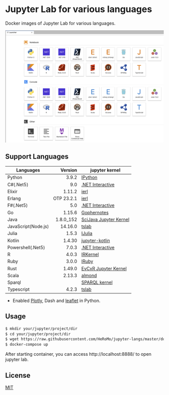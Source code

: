 # Jupyter Lab for various languages

Docker images of Jupyter Lab for various languages.

![Launcher](./doc/launcher.png)

## Support Languages

|Languages|Version|jupyter kernel|
|---|--:|---|
| Python|3.9.2|[IPython](https://ipython.org/)|
| C#(.Net5)| 9.0 | [.NET Interactive](https://github.com/dotnet/interactive)|
| Elixir|1.11.2|[ierl](https://github.com/filmor/ierl)|
| Erlang|OTP 23.2.1|[ierl](https://github.com/filmor/ierl)|
| F#(.Net5)| 5.0 | [.NET Interactive](https://github.com/dotnet/interactive)|
| Go|1.15.6|[Gophernotes](https://github.com/gopherdata/gophernotes)|
| Java |1.8.0_152|[SciJava Jupyter Kernel](https://github.com/hadim/scijava-jupyter-kernel)|
| JavaScript(Node.js)|14.16.0|[tslab](https://github.com/yunabe/tslab)|
| Julia |1.5.3|[IJulia](https://github.com/JuliaLang/IJulia.jl)|
| Kotlin|1.4.30|[jupyter\-kotlin](https://github.com/ligee/kotlin-jupyter)|
| Powershell(.Net5)| 7.0.3 | [.NET Interactive](https://github.com/dotnet/interactive)|
| R |4.0.3|[IRKernel](http://irkernel.github.io/)|
| Ruby| 3.0.0 |[IRuby](https://github.com/SciRuby/iruby)|
| Rust |1.49.0|[EvCxR Jupyter Kernel](https://github.com/google/evcxr/tree/master/evcxr_jupyter)|
| Scala |2.13.3|[almond](https://github.com/almond-sh/almond)|
| Sparql||[SPARQL kernel](https://github.com/paulovn/sparql-kernel)|
| Typescript| 4.2.3 | [tslab](https://github.com/yunabe/tslab)|

* Enabled [Plotly](https://plotly.com/python/), Dash and [leaflet](https://ipyleaflet.readthedocs.io/en/latest/) in Python.

## Usage 

```bash
$ mkdir your/jupyter/project/dir
$ cd your/jupyter/project/dir
$ wget https://raw.githubusercontent.com/HeRoMo/jupyter-langs/master/docker-compose.yml
$ docker-compose up
```

After starting container, you can access http://localhost:8888/ to open jupyter lab.

## License

[MIT](License.txt)
